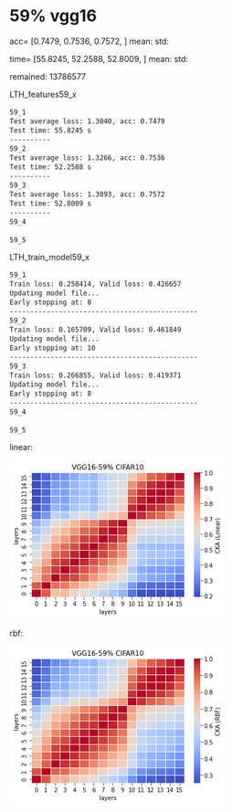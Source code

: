 # 59% vgg16
acc= [0.7479, 0.7536, 0.7572, ] mean: std:

time= [55.8245, 52.2588, 52.8009, ] mean: std: 

remained: 13786577

LTH_features59_x
```
59_1
Test average loss: 1.3040, acc: 0.7479
Test time: 55.8245 s
----------
59_2
Test average loss: 1.3266, acc: 0.7536
Test time: 52.2588 s
----------
59_3
Test average loss: 1.3093, acc: 0.7572
Test time: 52.8009 s
----------
59_4

59_5

```

LTH_train_model59_x
```
59_1
Train loss: 0.258414, Valid loss: 0.426657
Updating model file...
Early stopping at: 8
----------------------------------------------
59_2
Train loss: 0.165709, Valid loss: 0.461849
Updating model file...
Early stopping at: 10
----------------------------------------------
59_3
Train loss: 0.266855, Valid loss: 0.419371
Updating model file...
Early stopping at: 8
----------------------------------------------
59_4

59_5

```

linear:

![lth59linear](lth59linear.png)

rbf:

![lth59rbf](lth59rbf.png)
